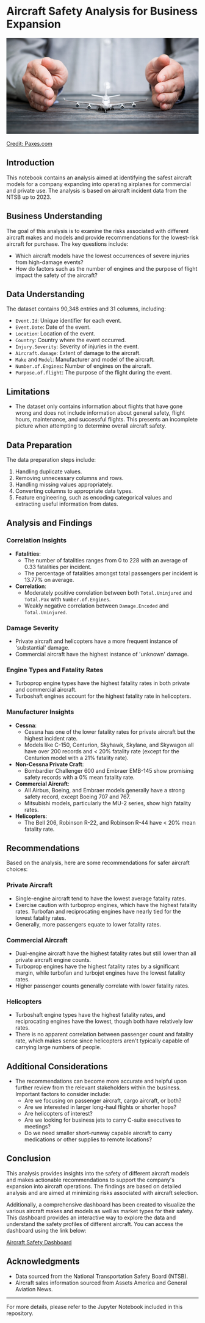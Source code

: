 # Aircraft Safety Analysis for Business Expansion

<img src="images/Flight-Safety-Instructions.jpg">

[Credit: Paxes.com](https://www.paxes.com/blog/flight-safety-instructions/)

## Introduction

This notebook contains an analysis aimed at identifying the safest aircraft models for a company expanding into operating airplanes for commercial and private use. The analysis is based on aircraft incident data from the NTSB up to 2023.

## Business Understanding

The goal of this analysis is to examine the risks associated with different aircraft makes and models and provide recommendations for the lowest-risk aircraft for purchase. The key questions include:
- Which aircraft models have the lowest occurrences of severe injuries from high-damage events?
- How do factors such as the number of engines and the purpose of flight impact the safety of the aircraft?

## Data Understanding

The dataset contains 90,348 entries and 31 columns, including:
- `Event.Id`: Unique identifier for each event.
- `Event.Date`: Date of the event.
- `Location`: Location of the event.
- `Country`: Country where the event occurred.
- `Injury.Severity`: Severity of injuries in the event.
- `Aircraft.damage`: Extent of damage to the aircraft.
- `Make` and `Model`: Manufacturer and model of the aircraft.
- `Number.of.Engines`: Number of engines on the aircraft.
- `Purpose.of.flight`: The purpose of the flight during the event.

## Limitations

- The dataset only contains information about flights that have gone wrong and does not include information about general safety, flight hours, maintenance, and successful flights. This presents an incomplete picture when attempting to determine overall aircraft safety.

## Data Preparation

The data preparation steps include:
1. Handling duplicate values.
2. Removing unnecessary columns and rows.
3. Handling missing values appropriately.
4. Converting columns to appropriate data types.
5. Feature engineering, such as encoding categorical values and extracting useful information from dates.

## Analysis and Findings

### Correlation Insights
- **Fatalities**:
  - The number of fatalities ranges from 0 to 228 with an average of 0.33 fatalities per incident.
  - The percentage of fatalities amongst total passengers per incident is 13.77% on average.
- **Correlation**:
  - Moderately positive correlation between both `Total.Uninjured` and `Total.Pax` with `Number.of.Engines`.
  - Weakly negative correlation between `Damage.Encoded` and `Total.Uninjured`.

### Damage Severity
- Private aircraft and helicopters have a more frequent instance of 'substantial' damage.
- Commercial aircraft have the highest instance of 'unknown' damage.

### Engine Types and Fatality Rates
- Turboprop engine types have the highest fatality rates in both private and commercial aircraft.
- Turboshaft engines account for the highest fatality rate in helicopters.

### Manufacturer Insights
- **Cessna**:
  - Cessna has one of the lower fatality rates for private aircraft but the highest incident rate.
  - Models like C-150, Centurion, Skyhawk, Skylane, and Skywagon all have over 200 records and < 20% fatality rate (except for the Centurion model with a 21% fatality rate).
- **Non-Cessna Private Craft**:
  - Bombardier Challenger 600 and Embraer EMB-145 show promising safety records with a 0% mean fatality rate.
- **Commercial Aircraft**:
  - All Airbus, Boeing, and Embraer models generally have a strong safety record, except Boeing 707 and 767.
  - Mitsubishi models, particularly the MU-2 series, show high fatality rates.
- **Helicopters**:
  - The Bell 206, Robinson R-22, and Robinson R-44 have < 20% mean fatality rate.

## Recommendations

Based on the analysis, here are some recommendations for safer aircraft choices:

### Private Aircraft

- Single-engine aircraft tend to have the lowest average fatality rates.
- Exercise caution with turboprop engines, which have the highest fatality rates. Turbofan and reciprocating engines have nearly tied for the lowest fatality rates.
- Generally, more passengers equate to lower fatality rates.

### Commercial Aircraft

- Dual-engine aircraft have the highest fatality rates but still lower than all private aircraft engine counts.
- Turboprop engines have the highest fatality rates by a significant margin, while turbofan and turbojet engines have the lowest fatality rates.
- Higher passenger counts generally correlate with lower fatality rates.

### Helicopters

- Turboshaft engine types have the highest fatality rates, and reciprocating engines have the lowest, though both have relatively low rates.
- There is no apparent correlation between passenger count and fatality rate, which makes sense since helicopters aren't typically capable of carrying large numbers of people.

## Additional Considerations

- The recommendations can become more accurate and helpful upon further review from the relevant stakeholders within the business. Important factors to consider include:
  - Are we focusing on passenger aircraft, cargo aircraft, or both?
  - Are we interested in larger long-haul flights or shorter hops?
  - Are helicopters of interest?
  - Are we looking for business jets to carry C-suite executives to meetings?
  - Do we need smaller short-runway capable aircraft to carry medications or other supplies to remote locations?

## Conclusion

This analysis provides insights into the safety of different aircraft models and makes actionable recommendations to support the company's expansion into aircraft operations. The findings are based on detailed analysis and are aimed at minimizing risks associated with aircraft selection.

Additionally, a comprehensive dashboard has been created to visualize the various aircraft makes and models as well as market types for their safety. This dashboard provides an interactive way to explore the data and understand the safety profiles of different aircraft. You can access the dashboard using the link below:

[Aircraft Safety Dashboard](https://public.tableau.com/views/JDM-Aircraft-Safety/AircraftSafetyDashboard?:language=en-US&:sid=&:redirect=auth&:display_count=n&:origin=viz_share_link)

## Acknowledgments

- Data sourced from the National Transportation Safety Board (NTSB).
- Aircraft sales information sourced from Assets America and General Aviation News.

---

For more details, please refer to the Jupyter Notebook included in this repository.
